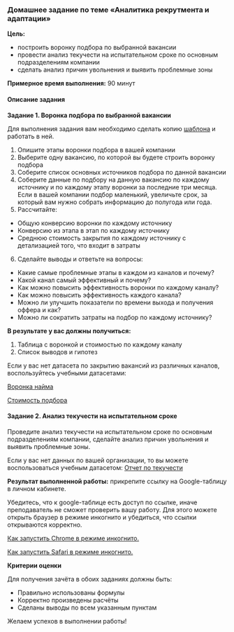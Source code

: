 ### Домашнее задание по теме «Аналитика рекрутмента и адаптации»

**Цель:** 
* построить воронку подбора по выбранной вакансии
* провести анализ текучести на испытательном сроке по основным подразделениям компании
* сделать анализ причин увольнения и выявить проблемные зоны

**Примерное время выполнения:** 90 минут

#### **Описание задания**

**Задание 1. Воронка подбора по выбранной вакансии**

Для выполнения задания вам необходимо сделать копию [шаблона](https://docs.google.com/spreadsheets/d/1-PVSm8eS-IVQSMx0PdbekvKEOZK7QjXgkEhwgN1jmyQ/copy) и работать в ней. 

1. Опишите этапы воронки подбора в вашей компании
2. Выберите одну вакансию, по которой вы будете строить воронку подбора
3. Соберите список основных источников подбора по данной вакансии
4. Соберите данные по подбору на данную вакансию по каждому источнику и по каждому этапу воронки за последние три месяца. Если в вашей компании подбор маленький, увеличьте срок, за который вам нужно собрать информацию до полугода или года.
5. Рассчитайте:
* Общую конверсию воронки по каждому источнику
* Конверсию из этапа в этап по каждому источнику
* Среднюю стоимость закрытия по каждому источнику с детализацией того, что входит в затраты
6. Сделайте выводы и ответьте на вопросы:
* Какие самые проблемные этапы в каждом из каналов и почему?
* Какой канал самый эффективный и почему?
* Как можно повысить эффективность воронки по каждому каналу?
* Как можно повысить эффективность каждого канала?
* Можно ли улучшить показатели по времени выхода и получения оффера и как?
* Можно ли сократить затраты на подбор по каждому источнику?
				
**В результате у вас должны получиться:**
1. Таблица с воронкой и стоимостью по каждому каналу 
2. Список выводов и гипотез

Если у вас нет датасета по закрытию вакансий из различных каналов, воспользуйтесь учебными датасетами:

[Воронка найма](https://docs.google.com/spreadsheets/d/1gjIaJ47jbPRm4beanxuSo0tdCPNdGJe56TBpEcJMP_w/copy)

[Стоимость подбора](https://docs.google.com/spreadsheets/d/1qLMsAib5one8nBDK1-5exUdD53vnIxgDDOn22TetCFA/copy)

#### Задание 2. Анализ текучести на испытательном сроке

Проведите анализ текучести на испытательном сроке по основным подразделениям компании, сделайте анализ причин увольнения и выявить проблемные зоны.

Если у вас нет данных  по вашей организации, то вы можете воспользоваться учебным датасетом: [Отчет по текучести](https://docs.google.com/spreadsheets/d/1Mh2TPwEReqMWFnvna8DxAO-62FgS9qblCHcw9tnLuuA/copy)

**Результат выполненной работы:** прикрепите cсылку на Google-таблицу в личном кабинете.

Убедитесь, что к google-таблице есть доступ по ссылке, иначе преподаватель не сможет проверить вашу работу. Для этого можете открыть браузер в режиме инкогнито и убедиться, что ссылки открываются корректно.

[Как запустить Chrome в режиме инкогнито.](https://support.google.com/chrome/answer/95464?co=GENIE.Platform%3DDesktop&hl=ru)

[Как запустить Safari в режиме инкогнито.](https://support.apple.com/ru-ru/guide/safari/ibrw1069/mac)

**Критерии оценки**

Для получения зачёта в обоих заданиях должны быть:
* Правильно использованы формулы
* Корректно произведены расчёты
* Сделаны выводы по всем указанным пунктам

Желаем успехов в выполнении работы!
